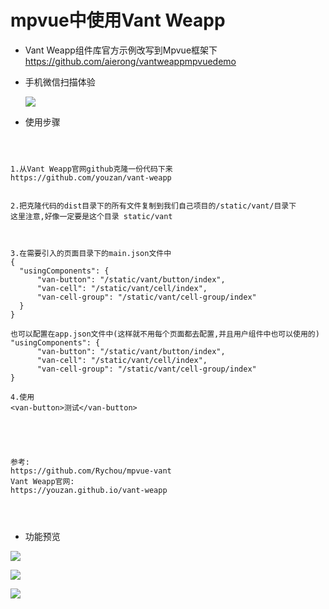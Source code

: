 # mpvue中使用Vant Weapp

- Vant Weapp组件库官方示例改写到Mpvue框架下   
  https://github.com/aierong/vantweappmpvuedemo  
  
  


- 手机微信扫描体验

  ![](mdresourcefile/barcode.jpg)



- 使用步骤


``` 



1.从Vant Weapp官网github克隆一份代码下来
https://github.com/youzan/vant-weapp 


2.把克隆代码的dist目录下的所有文件复制到我们自己项目的/static/vant/目录下
这里注意,好像一定要是这个目录 static/vant



3.在需要引入的页面目录下的main.json文件中
{ 
  "usingComponents": {
      "van-button": "/static/vant/button/index",
      "van-cell": "/static/vant/cell/index",
      "van-cell-group": "/static/vant/cell-group/index"
  }
}

也可以配置在app.json文件中(这样就不用每个页面都去配置,并且用户组件中也可以使用的)
"usingComponents": {
      "van-button": "/static/vant/button/index",
      "van-cell": "/static/vant/cell/index",
      "van-cell-group": "/static/vant/cell-group/index"
}

4.使用
<van-button>测试</van-button>





参考:
https://github.com/Rychou/mpvue-vant
Vant Weapp官网:
https://youzan.github.io/vant-weapp 


 

```

   



- 功能预览

![](mdresourcefile/ui1.png)



  


![](mdresourcefile/ui2.png)




![](mdresourcefile/ui3.png)







